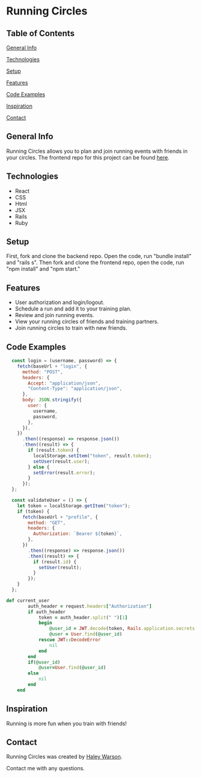 # Running Circles

## Table of Contents

[General Info](#general-info)

[Technologies](#technologies)

[Setup](#setup)

[Features](#features)

[Code Examples](#code-examples)

[Inspiration](#inspiration)

[Contact](#contact)

## General Info

Running Circles allows you to plan and join running events with friends in your circles.
The frontend repo for this project can be found [here](https://github.com/haleywarson/running-circles-frontend).

## Technologies

- React
- CSS
- Html
- JSX
- Rails
- Ruby

## Setup

First, fork and clone the backend repo. Open the code, run "bundle install" and "rails s". 
Then fork and clone the frontend repo, open the code, run "npm install" and "npm start."

## Features

- User authorization and login/logout.
- Schedule a run and add it to your training plan.
- Review and join running events.
- View your running circles of friends and training partners.
- Join running circles to train with new friends.

## Code Examples

```js
  const login = (username, password) => {
    fetch(baseUrl + "login", {
      method: "POST",
      headers: {
        Accept: "application/json",
        "Content-Type": "application/json",
      },
      body: JSON.stringify({
        user: {
          username,
          password,
        },
      }),
    })
      .then((response) => response.json())
      .then((result) => {
        if (result.token) {
          localStorage.setItem("token", result.token);
          setUser(result.user);
        } else {
          setError(result.error);
        }
      });
  };

  const validateUser = () => {
    let token = localStorage.getItem("token");
    if (token) {
      fetch(baseUrl + "profile", {
        method: "GET",
        headers: {
          Authorization: `Bearer ${token}`,
        },
      })
        .then((response) => response.json())
        .then((result) => {
          if (result.id) {
            setUser(result);
          }
        });
    }
  };
```
```rb
def current_user 
        auth_header = request.headers["Authorization"] 
        if auth_header
            token = auth_header.split(" ")[1]
            begin
                @user_id = JWT.decode(token, Rails.application.secrets.secret_key_base[0])[0]["user_id"]
                @user = User.find(@user_id)
            rescue JWT::DecodeError
                nil
            end 
        end 
        if(@user_id)
            @user=User.find(@user_id)
        else
            nil 
        end 
    end 
```

## Inspiration

Running is more fun when you train with friends!

## Contact

Running Circles was created by [Haley Warson](https://www.linkedin.com/in/haleywarson/).

Contact me with any questions.
